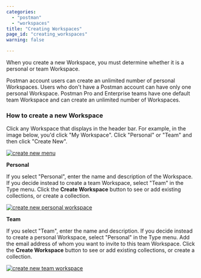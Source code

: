 ```yaml
---
categories:
  - "postman"
  - "workspaces"
title: "Creating Workspaces"
page_id: "creating_workspaces"
warning: false

---
```

When you create a new Workspace, you must determine whether it is a personal or team Workspace.

Postman account users can create an unlimited number of personal Workspaces. Users who don't have a Postman account can have only one personal Workspace. Postman Pro and Enterprise teams have one default team Workspace and can create an unlimited number of Workspaces.

### How to create a new Workspace

Click any Workspace that displays in the header bar. For example, in the image below, you'd click "My Workspace". Click "Personal" or "Team" and then click "Create New".
 
 [![create new menu](https://s3.amazonaws.com/postman-static-getpostman-com/postman-docs/WS-create-new-WS-menu.png)](https://s3.amazonaws.com/postman-static-getpostman-com/postman-docs/WS-create-new-WS-menu.png)
 
**Personal**

If you select "Personal", enter the name and description of the Workspace. If you decide instead to create a team Workspace, select "Team" in the Type menu. Click the **Create Workspace** button to see or add existing collections, or create a collection.

[![create new personal workspace](https://s3.amazonaws.com/postman-static-getpostman-com/postman-docs/WS-create-new-personal.png)](https://s3.amazonaws.com/postman-static-getpostman-com/postman-docs/WS-create-new-personal.png)
 
**Team**

If you select "Team", enter the name and description. If you decide instead to create a personal Workspace, select "Personal" in the Type menu. Add the email address of whom you want to invite to this team Workspace. Click the **Create Workspace** button to see or add existing collections, or create a collection.

[![create new team workspace](https://s3.amazonaws.com/postman-static-getpostman-com/postman-docs/WS-createNewWorkspace-modal.png)](https://s3.amazonaws.com/postman-static-getpostman-com/postman-docs/WS-createNewWorkspace-modal.png)



 
 
 
 
 
 











